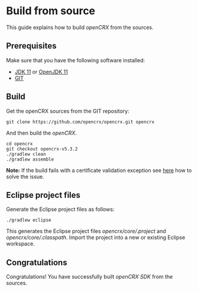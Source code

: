 # Build from source #

This guide explains how to build _openCRX_ from the sources.

## Prerequisites ##

Make sure that you have the following software installed:

* [JDK 11](http://www.oracle.com/technetwork/java/javase/downloads/) or [OpenJDK 11](https://openjdk.java.net/projects/jdk/11/)
* [GIT](http://git-scm.com/downloads)

## Build ##

Get the openCRX sources from the GIT repository:

```
git clone https://github.com/opencrx/opencrx.git opencrx
```

And then build the _openCRX_.

```
cd opencrx
git checkout opencrx-v5.3.2
./gradlew clean
./gradlew assemble
```

**Note:** If the build fails with a certificate validation exception see [here](https://github.com/opencrx/opencrx-documentation/issues/1) how to solve the issue. 

## Eclipse project files ##

Generate the Eclipse project files as follows:

```
./gradlew eclipse
```

This generates the Eclipse project files _opencrx/core/.project_ and _opencrx/core/.classpath_. Import the project into a new or existing Eclipse workspace.  

## Congratulations ##
Congratulations! You have successfully built _openCRX SDK_ from the sources.
